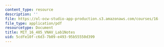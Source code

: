 ```yaml
---
content_type: resource
description: ''
file: https://ol-ocw-studio-app-production.s3.amazonaws.com/courses/16-485-visual-navigation-for-autonomous-vehicles-vnav-fall-2020/5cdfe10fc6d37b09e49395b55550d399_MIT_16_485F20_Lab1Notes.pdf
file_type: application/pdf
resourcetype: Document
title: MIT_16_485_VNAV_Lab1Notes
uid: 5cdfe10f-c6d3-7b09-e493-95b55550d399
---
```


